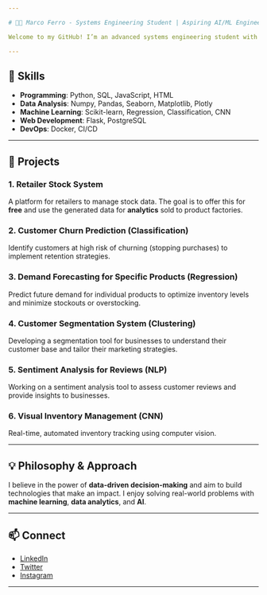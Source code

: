 ```yaml
---

# 👨‍💻 Marco Ferro - Systems Engineering Student | Aspiring AI/ML Engineer

Welcome to my GitHub! I’m an advanced systems engineering student with a focus on **Data Science**, **machine learning**, and **data engineering**. I’m passionate about **intrapreneurship** and am currently exploring startup ideas that combine **data analytics** and **technology**.

---
```


## 🚀 Skills

- **Programming**: Python, SQL, JavaScript, HTML
- **Data Analysis**: Numpy, Pandas, Seaborn, Matplotlib, Plotly
- **Machine Learning**: Scikit-learn, Regression, Classification, CNN
- **Web Development**: Flask, PostgreSQL
- **DevOps**: Docker, CI/CD

---

## 🔨 Projects

### 1. **Retailer Stock System**
A platform for retailers to manage stock data. The goal is to offer this for **free** and use the generated data for **analytics** sold to product factories.

### 2. **Customer Churn Prediction** (Classification)
Identify customers at high risk of churning (stopping purchases) to implement retention strategies.

### 3. **Demand Forecasting for Specific Products** (Regression)
Predict future demand for individual products to optimize inventory levels and minimize stockouts or overstocking.

### 4. **Customer Segmentation System** (Clustering)
Developing a segmentation tool for businesses to understand their customer base and tailor their marketing strategies.

### 5. **Sentiment Analysis for Reviews** (NLP)
Working on a sentiment analysis tool to assess customer reviews and provide insights to businesses.

### 6. Visual Inventory Management (CNN)
Real-time, automated inventory tracking using computer vision.

---

## 💡 Philosophy & Approach

I believe in the power of **data-driven decision-making** and aim to build technologies that make an impact. I enjoy solving real-world problems with **machine learning**, **data analytics**, and **AI**.

---

## 📫 Connect

- [LinkedIn](https://www.linkedin.com/in/marcoeferro/)
- [Twitter](https://x.com/marcofe72175603)
- [Instagram](https://www.instagram.com/marcoeferro/)
---
